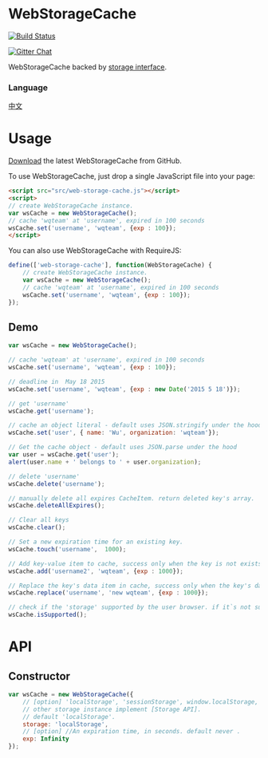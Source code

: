 # WebStorageCache  
[![Build Status](https://travis-ci.org/WQTeam/web-storage-cache.svg?branch=master)](https://travis-ci.org/WQTeam/web-storage-cache)

<a href='https://gitter.im/WQTeam/web-storage-cache'>
<img src='https://badges.gitter.im/Join%20Chat.svg' alt='Gitter Chat' />
</a>

WebStorageCache backed by [storage interface](http://www.w3.org/TR/webstorage/#storage).  

### Language
[中文](https://github.com/WQTeam/web-storage-cache/blob/master/README_zh_CN.md)

# Usage

[Download](https://github.com/WQTeam/web-storage-cache/releases) the latest WebStorageCache from GitHub.

To use WebStorageCache, just drop a single JavaScript file into your page:
```html
<script src="src/web-storage-cache.js"></script>
<script>
// create WebStorageCache instance.
var wsCache = new WebStorageCache();
// cache 'wqteam' at 'username', expired in 100 seconds
wsCache.set('username', 'wqteam', {exp : 100});
</script>
```
You can also use WebStorageCache with RequireJS:
```javascript
define(['web-storage-cache'], function(WebStorageCache) {
    // create WebStorageCache instance.
    var wsCache = new WebStorageCache();
    // cache 'wqteam' at 'username', expired in 100 seconds
    wsCache.set('username', 'wqteam', {exp : 100});
});
```

## Demo
```javascript
var wsCache = new WebStorageCache();

// cache 'wqteam' at 'username', expired in 100 seconds
wsCache.set('username', 'wqteam', {exp : 100});

// deadline in  May 18 2015
wsCache.set('username', 'wqteam', {exp : new Date('2015 5 18')});

// get 'username'
wsCache.get('username');

// cache an object literal - default uses JSON.stringify under the hood
wsCache.set('user', { name: 'Wu', organization: 'wqteam'});

// Get the cache object - default uses JSON.parse under the hood
var user = wsCache.get('user');
alert(user.name + ' belongs to ' + user.organization);

// delete 'username'
wsCache.delete('username');

// manually delete all expires CacheItem. return deleted key's array.
wsCache.deleteAllExpires();

// Clear all keys
wsCache.clear();

// Set a new expiration time for an existing key.
wsCache.touch('username',  1000);

// Add key-value item to cache, success only when the key is not exists in cache
wsCache.add('username2', 'wqteam', {exp : 1000});

// Replace the key's data item in cache, success only when the key's data item is exists in cache.
wsCache.replace('username', 'new wqteam', {exp : 1000});

// check if the 'storage' supported by the user browser. if it`s not supported by the user browser all the  WebStorageCache API methods will do noting.
wsCache.isSupported();

```
# API

## Constructor
```javascript
var wsCache = new WebStorageCache({
    // [option] 'localStorage', 'sessionStorage', window.localStorage, window.sessionStorage or
    // other storage instance implement [Storage API].
    // default 'localStorage'.
    storage: 'localStorage',
    // [option] //An expiration time, in seconds. default never .
    exp: Infinity
});
```
